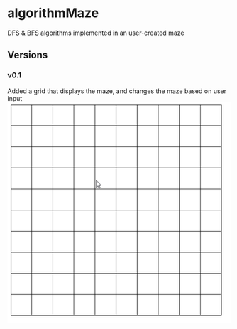 # algorithmMaze
DFS &amp; BFS algorithms implemented in an user-created maze

## Versions
### v0.1
Added a grid that displays the maze, and changes the maze based on user input
![v0.1 screenshot](readme-resources/v0.1.gif)
